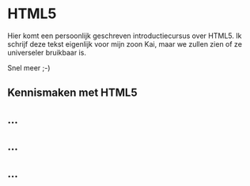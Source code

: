 # HTML5

Hier komt een persoonlijk geschreven introductiecursus over HTML5. Ik schrijf deze tekst eigenlijk voor mijn zoon Kai, maar we zullen zien of ze universeler bruikbaar is.

Snel meer ;-)

## Kennismaken met HTML5

## ...

## ...

## ...
